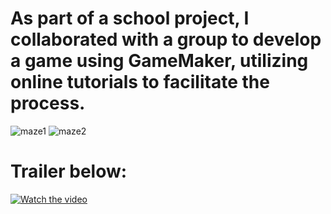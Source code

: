 # As part of a school project, I collaborated with a group to develop a game using GameMaker, utilizing online tutorials to facilitate the process.

![maze1](https://github.com/Deniz278/GameSprint/assets/130264031/2370d724-8208-49dc-b649-31b530ff509a)
![maze2](https://github.com/Deniz278/GameSprint/assets/130264031/4d1d3c08-a56d-4e35-917d-9ed269b23593)

# Trailer below:

[![Watch the video](https://img.youtube.com/vi/qj6qnebe8sU/maxresdefault.jpg)](https://youtu.be/qj6qnebe8sU)

